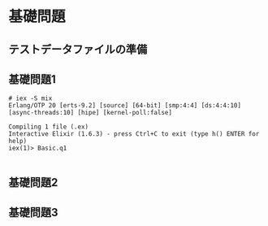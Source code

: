 # 基礎問題

## テストデータファイルの準備


## 基礎問題1

```
# iex -S mix
Erlang/OTP 20 [erts-9.2] [source] [64-bit] [smp:4:4] [ds:4:4:10] [async-threads:10] [hipe] [kernel-poll:false]

Compiling 1 file (.ex)
Interactive Elixir (1.6.3) - press Ctrl+C to exit (type h() ENTER for help)
iex(1)> Basic.q1


```

## 基礎問題2


## 基礎問題3

